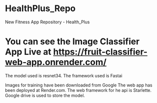 # HealthPlus_Repo
New Fitness App Repository - Health_Plus


# You can see the Image Classifier App Live at https://fruit-classifier-web-app.onrender.com/


The model used is resnet34.
The framework used is Fastai

Images for training have been downloaded from Google
The web app has been deployed at Render.com.
The web framework for he api is Starlette.
Google drive is used to store the model.




